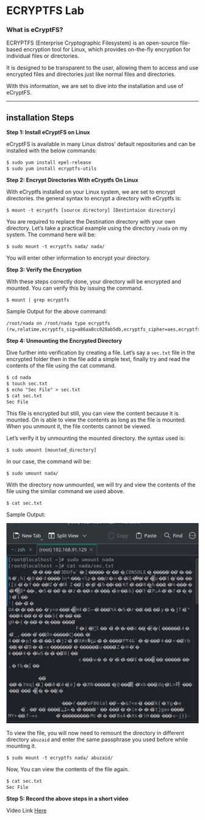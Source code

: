 # ECRYPTFS Lab

<p align="justify">

### **What is eCryptFS?**

ECRYPTFS (Enterprise Cryptographic Filesystem) is an open-source file-based encryption tool for
Linux, which provides on-the-fly encryption for individual files or directories.

It is designed to be transparent to the user, allowing them to access and use encrypted files and
directories just like normal files and directories.

With this information, we are set to dive into the installation and use of eCryptFS.

</p>
<hr> 

## installation Steps 


**Step 1: Install eCryptFS on Linux**

eCryptFS is available in many Linux distros’ default repositories and can be installed with the below commands:

```shell
$ sudo yum install epel-release
$ sudo yum install ecryptfs-utils
```

**Step 2: Encrypt Directories With eCryptfs On Linux**

With eCryptfs installed on your Linux system, we are set to encrypt directories. the general syntax to encrypt a directory with eCryptfs is:

```
$ mount -t ecryptfs [source directory] [Destintaion directory]
```

You are required to replace the Destination directory with your own directory. Let’s take a practical example using the directory `/nada` on my system. The command here will be:

```
$ sudo mount -t ecryptfs nada/ nada/
```

You will enter other information to encrypt your directory.


**Step 3: Verify the Encryption**

With these steps correctly done, your directory will be encrypted and mounted. You can verify this by issuing the command.

```
$ mount | grep ecryptfs
```

Sample Output for the above command:

```
/root/nada on /root/nada type ecryptfs (rw,relatime,ecryptfs_sig=a86aa8cc028ab5db,ecryptfs_cipher=aes,ecryptfs_key_bytes=16,ecryptfs_unlink_sigs)

```
**Step 4: Unmounting the Encrypted Directory**


Dive further into verification by creating a file. Let’s say a `sec.txt` file in the encrypted folder then in the file add a simple text, finally try and read the contents of the file using the cat command.

```
$ cd nada
$ touch sec.txt
$ echo "Sec File" > sec.txt
$ cat sec.txt 
Sec File
```

This file is encrypted but still, you can view the content because it is mounted. On is able to view the contents as long as the file is mounted. When you unmount it, the file contents cannot be viewed.

Let’s verify it by unmounting the mounted directory. the syntax used is:

```
$ sudo umount [mounted_directory]
```

In our case, the command will be:

```
$ sudo umount nada/
```

With the directory now unmounted, we will try and view the contents of the file using the similar command we used above.

```
$ cat sec.txt
```
Sample Output:

<img src="../images/mount.png" />

To view the file, you will now need to remount the directory in different directory `abuzaid` and enter the same passphrase you used before while mounting it.

```
$ sudo mount -t ecryptfs nada/ abuzaid/
```

Now, You can view the contents of the file again.

```
$ cat sec.txt
Sec File
```

**Step 5: Record the above steps in a short video**

Video Link <a href="/">Here</a>